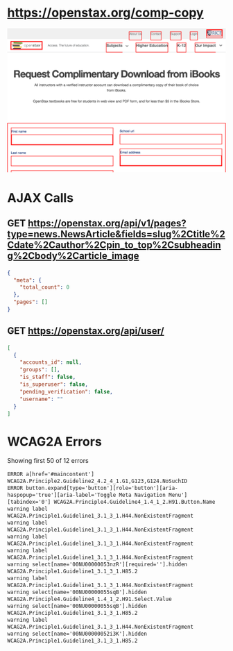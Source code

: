 # https://openstax.org/comp-copy

![image](./screenshots/openstax.org_comp-copy.png)

# AJAX Calls

## GET https://openstax.org/api/v1/pages?type=news.NewsArticle&fields=slug%2Ctitle%2Cdate%2Cauthor%2Cpin_to_top%2Csubheading%2Cbody%2Carticle_image

```json
{
  "meta": {
    "total_count": 0
  },
  "pages": []
}
```

## GET https://openstax.org/api/user/

```json
[
  {
    "accounts_id": null,
    "groups": [],
    "is_staff": false,
    "is_superuser": false,
    "pending_verification": false,
    "username": ""
  }
]
```


# WCAG2A Errors

Showing first 50 of 12 errors

```
ERROR a[href='#maincontent'] WCAG2A.Principle2.Guideline2_4.2_4_1.G1,G123,G124.NoSuchID
ERROR button.expand[type='button'][role='button'][aria-haspopup='true'][aria-label='Toggle Meta Navigation Menu'][tabindex='0'] WCAG2A.Principle4.Guideline4_1.4_1_2.H91.Button.Name
warning label WCAG2A.Principle1.Guideline1_3.1_3_1.H44.NonExistentFragment
warning label WCAG2A.Principle1.Guideline1_3.1_3_1.H44.NonExistentFragment
warning label WCAG2A.Principle1.Guideline1_3.1_3_1.H44.NonExistentFragment
warning label WCAG2A.Principle1.Guideline1_3.1_3_1.H44.NonExistentFragment
warning select[name='00NU00000053nzR'][required=''].hidden WCAG2A.Principle1.Guideline1_3.1_3_1.H85.2
warning label WCAG2A.Principle1.Guideline1_3.1_3_1.H44.NonExistentFragment
warning select[name='00NU00000055sqB'].hidden WCAG2A.Principle4.Guideline4_1.4_1_2.H91.Select.Value
warning select[name='00NU00000055sqB'].hidden WCAG2A.Principle1.Guideline1_3.1_3_1.H85.2
warning label WCAG2A.Principle1.Guideline1_3.1_3_1.H44.NonExistentFragment
warning select[name='00NU00000052i3K'].hidden WCAG2A.Principle1.Guideline1_3.1_3_1.H85.2
```

